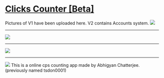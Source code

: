 <h1><ins>Clicks Counter [Beta] </ins></h1>
Pictures of V1 have been uploaded here. V2 contains Accounts system. 
<img src="https://github.com/chatterjeeabhigyan/clicks-counter/blob/main/images/ClicksCounter(1).PNG">
<hr>
<img src="https://github.com/chatterjeeabhigyan/clicks-counter/blob/main/images/ClicksCounter(2).PNG">
<hr>
<img src="https://github.com/chatterjeeabhigyan/clicks-counter/blob/main/images/ClicksCounter(3).PNG">
<hr>
<img src="https://github.com/chatterjeeabhigyan/clicks-counter/blob/main/images/ClicksCounter(4).PNG">
This is a online cps counting app made by Abhigyan Chatterjee. (previously named tsdon0001)
